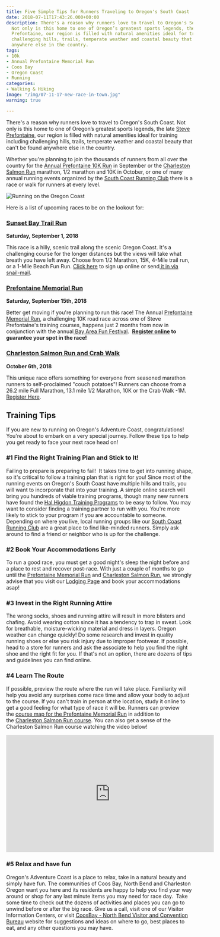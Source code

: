```yaml
---
title: Five Simple Tips for Runners Traveling to Oregon's South Coast
date: 2018-07-11T17:43:26.000+00:00
description: There's a reason why runners love to travel to Oregon's South Coast.
  Not only is this home to one of Oregon’s greatest sports legends, the late Steve
  Prefontaine, our region is filled with natural amenities ideal for training including
  challenging hills, trails, temperate weather and coastal beauty that can't be found
  anywhere else in the country.
tags:
- 10k
- Annual Prefontaine Memorial Run
- Coos Bay
- Oregon Coast
- Running
categories:
- Walking & Hiking
image: "/img/07-11-17-new-race-in-town.jpg"
warning: true

---
```

There's a reason why runners love to travel to Oregon's South Coast. Not only is this home to one of Oregon’s greatest sports legends, the late <a href="/steve-prefontaine-story/" rel="noopener noreferrer"> Steve Prefontaine</a>, our region is filled with natural amenities ideal for training including challenging hills, trails, temperate weather and coastal beauty that can't be found anywhere else in the country.

Whether you're planning to join the thousands of runners from all over the country for the <a href="http://prefontainerun.com/" target="_blank" rel="noopener noreferrer">Annual Prefontaine 10K Run</a> in September or the <a href="https://www.charlestonsalmonrun.com/" target="_blank" rel="noopener noreferrer">Charleston Salmon Run</a> marathon, 1/2 marathon and 10K in October, or one of many annual running events organized by the <a href="http://www.southcoastrunningclub.org/">South Coast Running Club</a> there is a race or walk for runners at every level.

![Running on the Oregon Coast](/img/0823466cf736f6dd8b30f6a4c72fb01c-674x448.jpg)

Here is a list of upcoming races to be on the lookout for:

<h3><a href="https://www.southcoastrunningclub.org/sunset-bay-trail-runs/" target="_blank" rel="noopener noreferrer">Sunset Bay Trail Run</a></h3>

<b>Saturday, September 1, 2018</b>

This race is a hilly, scenic trail along the scenic Oregon Coast. It's a challenging course for the longer distances but the views will take what breath you have left away. Choose from 1/2 Marathon, 15K, 4-Mile trail run, or a 1-Mile Beach Fun Run. <a href="https://runsignup.com/Race/OR/CoosBay/SunsetBayTrailRun">Click here</a> to sign up online or send<a href="https://www.southcoastrunningclub.org/wp-content/uploads/2017/09/2018-Entry-Form.pdf"> it in via snail-mail</a>.

<h3><a href="http://www.prefontainerun.com/" target="_blank" rel="noopener noreferrer">Prefontaine Memorial Run</a></h3>

<b>Saturday, September 15th, 2018</b>

Better get moving if you're planning to run this race! The Annual <a href="http://www.prefontainerun.com/" target="_blank" rel="noopener noreferrer">Prefontaine Memorial Run</a>, a challenging 10K road race across one of Steve Prefontaine's training courses, happens just 2 months from now in conjunction with the annual<a href="https://bayareafunfestival.com/" target="_blank" rel="noopener noreferrer"> Bay Area Fun Festival</a>.  <strong><a href="https://www.prefontainerun.com/run-information/application.html" target="_blank" rel="noopener noreferrer">Register online</a> to guarantee your spot in the race!</strong>

<h3><a href="https://www.charlestonsalmonrun.com/">Charleston Salmon Run and Crab Walk</a></h3>

<b>October 6th, 2018</b>

This unique race offers something for everyone from seasoned marathon runners to self-proclaimed "couch potatoes"! Runners can choose from a 26.2 mile Full Marathon, 13.1 mile 1/2 Marathon, 10K or the Crab Walk -1M. <a href="https://www.active.com/coos-bay-or/running/distance-running-races/charleston-salmon-run-and-crab-walk-sponsored-by-advanced-health-2018">Register Here</a>.

<h2>Training Tips</h2>

If you are new to running on Oregon's Adventure Coast, congratulations! You're about to embark on a very special journey. Follow these tips to help you get ready to face your next race head on!

<h3>#1 Find the Right Training Plan and Stick to It!</h3>

Failing to prepare is preparing to fail!  It takes time to get into running shape, so it's critical to follow a training plan that is right for you! Since most of the running events on Oregon's South Coast have multiple hills and trails, you will want to incorporate that into your training. A simple online search will bring you hundreds of viable training programs, though many new runners have found the <a href="http://www.halhigdon.com/training/51122/10K-Novice-Training-Program" target="_blank" rel="noopener noreferrer">Hal Higdon Training Programs</a> to be easy to follow. You may want to consider finding a training partner to run with you. You're more likely to stick to your program if you are accountable to someone.  Depending on where you live, local running groups like our <a href="http://www.southcoastrunningclub.org/">South Coast Running Club</a> are a great place to find like-minded runners. Simply ask around to find a friend or neighbor who is up for the challenge.

<h3>#2 Book Your Accommodations Early</h3>

To run a good race, you must get a good night's sleep the night before and a place to rest and recover post-race. With just a couple of months to go until the <a href="http://prefontainerun.com/" target="_blank" rel="noopener noreferrer">Prefontaine Memorial Run</a> and <a href="https://www.charlestonsalmonrun.com/">Charleston Salmon Run</a>, we strongly advise that you visit our <a href="/lodging/" rel="noopener noreferrer">Lodging Page</a> and book your accommodations asap!

<h3>#3 Invest in the Right Running Attire</h3>

The wrong socks, shoes and running attire will result in more blisters and chafing. Avoid wearing cotton since it has a tendency to trap in sweat. Look for breathable, moisture-wicking material and dress in layers. Oregon weather can change quickly! Do some research and invest in quality running shoes or else you risk injury due to improper footwear. If possible, head to a store for runners and ask the associate to help you find the right shoe and the right fit for you. If that's not an option, there are dozens of tips and guidelines you can find online.

<h3>#4 Learn The Route</h3>

If possible, preview the route where the run will take place. Familiarity will help you avoid any surprises come race time and allow your body to adjust to the course. If you can't train in person at the location, study it online to get a good feeling for what type of race it will be. Runners can preview the <a href="http://prefontainerun.com/run-info/course-map.php" target="_blank" rel="noopener noreferrer">course map for the Prefontaine Memorial Run</a> in addition to the <a href="https://www.active.com/coos-bay-or/running/distance-running-races/charleston-salmon-run-and-crab-walk-sponsored-by-advanced-health-2018#js-map" target="_blank" rel="noopener noreferrer">Charleston Salmon Run course</a>. You can also get a sense of the Charleston Salmon Run course watching the video below!

<iframe src="https://www.youtube.com/embed/qPbz-D2Dr-0" width="560" height="315" frameborder="0" allowfullscreen="allowfullscreen"></iframe>

<h3>#5 Relax and have fun</h3>

Oregon's Adventure Coast is a place to relax, take in a natural beauty and simply have fun. The communities of Coos Bay, North Bend and Charleston Oregon want you here and its residents are happy to help you find your way around or shop for any last minute items you may need for race day.  Take some time to check out the dozens of activities and places you can go to unwind before or after the big race. Give us a call, visit one of our Visitor Information Centers, or visit <a href="/" target="_blank" rel="noopener noreferrer">CoosBay - North Bend Visitor and Convention Bureau</a> website for suggestions and ideas on where to go, best places to eat, and any other questions you may have.